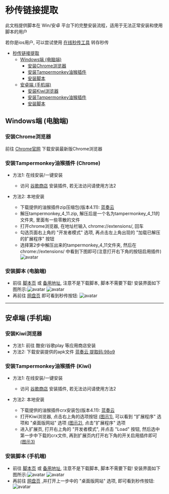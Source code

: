 # 秒传链接提取

此文档提供脚本在 Win/安卓 平台下的完整安装流程，适用于无法正常安装和使用脚本的用户

若你是ios用户, 可以尝试使用 [在线秒传工具](https://rapid.acg.uy/) 转存秒传

- [秒传链接提取](#秒传链接提取)
	- [Windows端 (电脑端)](#windows端-电脑端)
	  - [安装Chrome浏览器](#安装Chrome浏览器)
	  - [安装Tampermonkey油猴插件](#安装Tampermonkey油猴插件-Chrome)
	  - [安装脚本](#安装脚本-电脑端)
	- [安卓端 (手机端)](#安卓端-手机端)
	  - [安装Kiwi浏览器](#安装Kiwi浏览器)
	  - [安装Tampermonkey油猴插件](#安装Tampermonkey油猴插件-Kiwi)
	  - [安装脚本](#安装脚本-手机端)

## Windows端 (电脑端)

### 安装Chrome浏览器

前往 [Chrome官网](https://www.google.cn/chrome/) 下载安装最新版Chrome浏览器

### 安装Tampermonkey油猴插件 (Chrome)

- 方法1: 在线安装/一键安装
	- 访问 [谷歌商店](https://chrome.google.com/webstore/detail/tampermonkey/dhdgffkkebhmkfjojejmpbldmpobfkfo) 安装插件, 若无法访问请使用方法2

- 方法2: 本地安装
	- 下载提供的油猴插件zip压缩包(版本4.11): [蓝奏云](https://wwa.lanzous.com/iTHTthysa9i)
	- 解压tampermonkey_4_11.zip, 解压后是一个名为tampermonkey_4_11的文件夹, 里面有一些零散的文件
	- 打开chrome浏览器, 在地址栏输入 chrome://extensions/, 回车
	- 勾选页面右上角的 "开发者模式" 选项, 再点击左上角出现的 "加载已解压的扩展程序" 按钮
	- 选择第2步中解压出来的tampermonkey_4_11文件夹, 然后在 chrome://extensions/ 中看到下图即可(注意打开右下角的按钮启用插件)
	![avatar](https://pic.rmb.bdstatic.com/bjh/add4a026a7a32e3e0bc1e0ced7522957.png)

### 安装脚本 (电脑端)
- 前往 [脚本页](https://greasyfork.org/zh-CN/scripts/397324) 或 [备用地址](https://cdn.jsdelivr.net/gh/mengzonefire/dupan-rapid-extract@master/%E7%A7%92%E4%BC%A0%E9%93%BE%E6%8E%A5%E6%8F%90%E5%8F%96.user.js), 注意不是下载脚本, 脚本不需要下载! 安装界面如下图所示:![avatar](https://pic.rmb.bdstatic.com/bjh/11721eaa466bc76dacf0575d5f784b76.png) ![avatar](https://pic.rmb.bdstatic.com/bjh/89065004ba55061c9bdfa0f097a57617.png)
- 再前往 [网盘页](https://pan.baidu.com/) 即可看到秒传按钮:
![avatar](https://pic.rmb.bdstatic.com/bjh/906d935f1ca110f13b1e6afd763341ac.png)

---

## 安卓端 (手机端)

### 安装Kiwi浏览器
- 方法1: 前往 酷安/谷歌play 等应用商店安装
- 方法2: 下载安装提供的apk文件 [蓝奏云 提取码:98o9](https://wws.lanzous.com/ifNGXk8qcyf)

### 安装Tampermonkey油猴插件 (Kiwi)
- 方法1: 在线安装/一键安装
	- 访问 [谷歌商店](https://chrome.google.com/webstore/detail/tampermonkey/dhdgffkkebhmkfjojejmpbldmpobfkfo) 安装插件, 若无法访问请使用方法2

- 方法2: 本地安装
	- 下载提供的油猴插件crx安装包(版本4.11): [蓝奏云](https://wws.lanzous.com/iZzkRk8qd0h)
	- 打开Kiwi浏览器, 点击右上角的选项按钮 [(图示1)](https://pic.rmb.bdstatic.com/bjh/3cae4fb32add8b72e8b560e8f015c941.jpeg), 可以看到 "扩展程序" 选项和 "桌面版网站" 选项 [(图示2)](https://pic.rmb.bdstatic.com/bjh/0d2710ac7721100eba72b34d519204ac.jpeg), 点击"扩展程序" 选项
	- 进入扩展页, 打开右上角的 "开发者模式", 并点击 "Load" 按钮, 然后选中第一步中下载的crx文件, 再到扩展页内打开右下角的开关启用插件即可 [(图示3)](https://pic.rmb.bdstatic.com/bjh/0b5275f28d3e94787b592d700665077c.jpeg)

### 安装脚本 (手机端)
- 前往 [脚本页](https://greasyfork.org/zh-CN/scripts/397324) 或 [备用地址](https://cdn.jsdelivr.net/gh/mengzonefire/dupan-rapid-extract@master/%E7%A7%92%E4%BC%A0%E9%93%BE%E6%8E%A5%E6%8F%90%E5%8F%96.user.js), 注意不是下载脚本, 脚本不需要下载! 安装界面如下图所示:![avatar](https://pic.rmb.bdstatic.com/bjh/11721eaa466bc76dacf0575d5f784b76.png) ![avatar](https://pic.rmb.bdstatic.com/bjh/89065004ba55061c9bdfa0f097a57617.png)
- 再前往 [网盘页](https://pan.baidu.com/) ,并打开上一步中的 "桌面版网站" 选项, 即可看到秒传按钮:
![avatar](https://pic.rmb.bdstatic.com/bjh/4b24deb39cff15453eb417567a10b5d9.jpeg)
